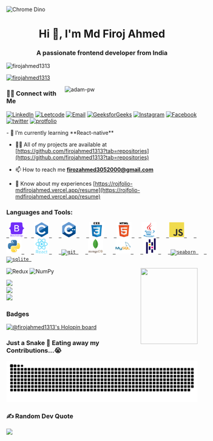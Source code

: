 ![Chrome Dino](https://mir-s3-cdn-cf.behance.net/project_modules/max_1200/4ff07986208593.5d9a654e92f36.gif)

<h1 align="center">Hi 👋, I'm Md Firoj Ahmed</h1>

<h3 align="center">A passionate frontend developer from India</h3>

<p align="left"> <img src="https://komarev.com/ghpvc/?username=firojahmed1313&label=Profile%20views&color=0e75b6&style=flat" alt="firojahmed1313" /> </p>
<p align="left"> <a href="https://github.com/ryo-ma/github-profile-trophy"><img src="https://github-profile-trophy.vercel.app/?username=firojahmed1313&theme=dark_dimmed&margin-w=10" alt="firojahmed1313" /></a> </p>

<p><img align="right" src="https://github.com/Adam-pw/Adam-pw/blob/main/animation_500_kxa883sd.gif" alt="adam-pw" width="350px" align="right" /></p></h1>

<h3> 🤝🏻 Connect with Me </h3>
<p>
<a href="https://linkedin.com/in/md-firoj-ahmed-8209a01bb" target="blank"><img alt="LinkedIn" src="https://img.shields.io/badge/LinkedIn-Firoj%20Ahmed-blue?style=flat-square&logo=linkedin"></a>
<a href="https://www.leetcode.com/firozahmed3052000" target="blank"><img alt="Leetcode" src="https://img.shields.io/badge/Leetcode-firoj_ahmed-tomato?style=flat-square&logo=Leetcode"></a>
<a href="mailto:firozahmed3052000@gmail.com"><img alt="Email" src="https://img.shields.io/badge/Email-firozahmed3052000@gmail.com-blue?style=flat-square&logo=gmail"></a>
<a href="https://auth.geeksforgeeks.org/user/firozahmed3052000" target="blank"><img alt="GeeksforGeeks" src="https://img.shields.io/badge/geeksforgeeks-Firoj%20Ahmed-blue?style=flat-square&logo=geeksforgeeks"></a>
<a href="https://instagram.com/firojahmed1313" target="blank"><img alt="Instagram" src="https://img.shields.io/badge/Instagram-firoj_ahmed-tomato?style=flat-square&logo=instagram"></a>
<a href="https://fb.com/firoj.ahmed.50999405" target="blank"><img alt="Facebook" src="https://img.shields.io/badge/Facebook-Firoj%20Ahmed-blue?style=flat-square&logo=facebook"></a>
<a href="https://twitter.com/firojahmed30520" target="blank"><img alt="twitter" src="https://img.shields.io/badge/Twitter-firoj_ahmed-tomato?style=flat-square&logo=twitter"></a>
<a href="https://rojfolio-mdfirojahmed.vercel.app/" target="blank"><img alt="protfolio" src="https://img.shields.io/badge/Protfolio-firoj_ahmed-blue?style=flat-square&logo=website"></a>
  
</p>
- 🌱 I’m currently learning **React-native**

- 👨‍💻 All of my projects are available at [https://github.com/firojahmed1313?tab=repositories](https://github.com/firojahmed1313?tab=repositories)

- 📫 How to reach me **firozahmed3052000@gmail.com**
- 📄 Know about my experiences [https://rojfolio-mdfirojahmed.vercel.app/resume](https://rojfolio-mdfirojahmed.vercel.app/resume)


<h3 align="left">Languages and Tools:</h3>
<p align="left"> 
<code><a href="https://getbootstrap.com" target="_blank" rel="noreferrer"> <img src="https://raw.githubusercontent.com/devicons/devicon/master/icons/bootstrap/bootstrap-plain-wordmark.svg" alt="bootstrap" width="40" height="40"/> </a> </code>
<code><a href="https://www.cprogramming.com/" target="_blank" rel="noreferrer"> <img src="https://raw.githubusercontent.com/devicons/devicon/master/icons/c/c-original.svg" alt="c" width="40" height="40"/> </a>  </code>
<code><a href="https://www.w3schools.com/cpp/" target="_blank" rel="noreferrer"> <img src="https://raw.githubusercontent.com/devicons/devicon/master/icons/cplusplus/cplusplus-original.svg" alt="cplusplus" width="40" height="40"/> </a>  </code>
<code><a href="https://www.w3schools.com/css/" target="_blank" rel="noreferrer"> <img src="https://raw.githubusercontent.com/devicons/devicon/master/icons/css3/css3-original-wordmark.svg" alt="css3" width="40" height="40"/> </a>  </code>
<code><a href="https://www.w3.org/html/" target="_blank" rel="noreferrer"> <img src="https://raw.githubusercontent.com/devicons/devicon/master/icons/html5/html5-original-wordmark.svg" alt="html5" width="40" height="40"/> </a> </code>
<code><a href="https://www.java.com" target="_blank" rel="noreferrer"> <img src="https://raw.githubusercontent.com/devicons/devicon/master/icons/java/java-original.svg" alt="java" width="40" height="40"/> </a>  </code>
<code><a href="https://developer.mozilla.org/en-US/docs/Web/JavaScript" target="_blank" rel="noreferrer"> <img src="https://raw.githubusercontent.com/devicons/devicon/master/icons/javascript/javascript-original.svg" alt="javascript" width="40" height="40"/> </a>  </code>
<code><a href="https://www.python.org" target="_blank" rel="noreferrer"> <img src="https://raw.githubusercontent.com/devicons/devicon/master/icons/python/python-original.svg" alt="python" width="40" height="40"/> </a>  </code>
<code><a href="https://reactjs.org/" target="_blank" rel="noreferrer"> <img src="https://raw.githubusercontent.com/devicons/devicon/master/icons/react/react-original-wordmark.svg" alt="react" width="40" height="40"/> </a>  </code>
<code><a href="https://git-scm.com/" target="_blank" rel="noreferrer"> <img src="https://www.vectorlogo.zone/logos/git-scm/git-scm-icon.svg" alt="git" width="40" height="40"/> </a>  </code>
<code><a href="https://www.mongodb.com/" target="_blank" rel="noreferrer"> <img src="https://raw.githubusercontent.com/devicons/devicon/master/icons/mongodb/mongodb-original-wordmark.svg" alt="mongodb" width="40" height="40"/> </a>  </code>
<code><a href="https://www.mysql.com/" target="_blank" rel="noreferrer"> <img src="https://raw.githubusercontent.com/devicons/devicon/master/icons/mysql/mysql-original-wordmark.svg" alt="mysql" width="40" height="40"/> </a>  </code>
<code><a href="https://pandas.pydata.org/" target="_blank" rel="noreferrer"> <img src="https://raw.githubusercontent.com/devicons/devicon/2ae2a900d2f041da66e950e4d48052658d850630/icons/pandas/pandas-original.svg" alt="pandas" width="40" height="40"/> </a>  </code>
<code><a href="https://seaborn.pydata.org/" target="_blank" rel="noreferrer"> <img src="https://seaborn.pydata.org/_images/logo-mark-lightbg.svg" alt="seaborn" width="40" height="40"/> </a>  </code>
<code><a href="https://www.sqlite.org/" target="_blank" rel="noreferrer"> <img src="https://www.vectorlogo.zone/logos/sqlite/sqlite-icon.svg" alt="sqlite" width="40" height="40"/> </a>  </code>
</p>
<img align='right' src="https://media.giphy.com/media/TEnXkcsHrP4YedChhA/giphy.gif" width="150" height="200" frameBorder="0" class="giphy-embed" allowFullScreen></img>

![Redux](https://img.shields.io/badge/redux-%23593d88.svg?style=for-the-badge&logo=redux&logoColor=white) ![NumPy](https://img.shields.io/badge/numpy-%23013243.svg?style=for-the-badge&logo=numpy&logoColor=white)

![](https://github-readme-stats.vercel.app/api?username=firojahmed1313&theme=radical&hide_border=false&include_all_commits=true&count_private=true)<br/>
![](https://github-readme-streak-stats.herokuapp.com/?user=firojahmed1313&theme=radical&hide_border=false)<br/>
![](https://github-readme-stats.vercel.app/api/top-langs/?username=firojahmed1313&theme=radical&hide_border=false&include_all_commits=true&count_private=true&layout=compact)
### Badges
[![@firojahmed1313's Holopin board](https://holopin.me/@firojahmed1313)](https://holopin.io/@firojahmed1313)


### Just a Snake 🐍 Eating away my Contributions...😭

<picture>
  <source media="(prefers-color-scheme: dark)" srcset="https://raw.githubusercontent.com/firojahmed1313/firojahmed1313/output/github-snake-dark.svg" />
  <source media="(prefers-color-scheme: light)" srcset="https://raw.githubusercontent.com/firojahmed1313/firojahmed1313/output/github-snake.svg" />
  <img alt="github-snake" src="https://raw.githubusercontent.com/firojahmed1313/firojahmed1313/output/github-snake.svg" />
</picture>

### ✍️ Random Dev Quote
![](https://quotes-github-readme.vercel.app/api?type=horizontal&theme=gruvbox)

